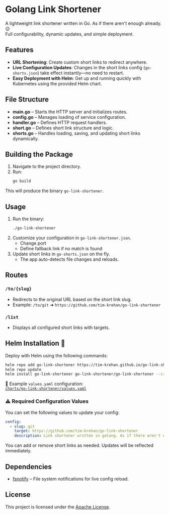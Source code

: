 # Golang Link Shortener

A lightweight link shortener written in Go. As if there aren't enough already. 😉  
Full configurability, dynamic updates, and simple deployment.

## Features

- **URL Shortening**: Create custom short links to redirect anywhere.
- **Live Configuration Updates**: Changes in the short links config (`go-shorts.json`) take effect instantly—no need to restart.
- **Easy Deployment with Helm**: Get up and running quickly with Kubernetes using the provided Helm chart.

## File Structure

- **main.go** – Starts the HTTP server and initializes routes.
- **config.go** – Manages loading of service configuration.
- **handler.go** – Defines HTTP request handlers.
- **short.go** – Defines short link structure and logic.
- **shorts.go** – Handles loading, saving, and updating short links dynamically.

## Building the Package

1. Navigate to the project directory.
2. Run:
   ```bash
   go build
   ```

This will produce the binary `go-link-shortener`.

## Usage

1. Run the binary:
   ```bash
   ./go-link-shortener
   ```
2. Customize your configuration in `go-link-shortener.json`.
   - Change port
   - Define fallback link if no match is found
3. Update short links in `go-shorts.json` on the fly.
   - The app auto-detects file changes and reloads.

## Routes

### `/to/{slug}`

- Redirects to the original URL based on the short link slug.
- Example: `/to/git` ➜ `https://github.com/tim-krehan/go-link-shortener`

### `/list`

- Displays all configured short links with targets.

## Helm Installation 🚀

Deploy with Helm using the following commands:

```bash
helm repo add go-link-shortener https://tim-krehan.github.io/go-link-shortener
helm repo update
helm install go-link-shortener go-link-shortener/go-link-shortener --create-namespace --namespace link-shortener
```

📁 Example `values.yaml` configuration:  
[`charts/go-link-shortener/values.yaml`](https://github.com/tim-krehan/go-link-shortener/blob/master/charts/go-link-shortener/values.yaml)

### ⚠️ Required Configuration Values

You can set the following values to update your config:

```yaml
config:
  - slug: git
    target: https://github.com/tim-krehan/go-link-shortener
    description: Link shortener written in golang. As if there aren't enough allready.
```

You can add or remove short links as needed. Updates will be reflected immediately.

## Dependencies

- [fsnotify](https://github.com/fsnotify/fsnotify) – File system notifications for live config reload.

## License

This project is licensed under the [Apache License](https://github.com/tim-krehan/go-link-shortener/blob/master/LICENSE).
